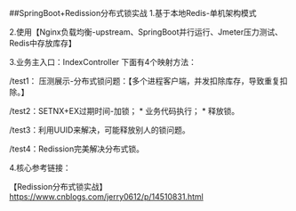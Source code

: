 ##SpringBoot+Redission分布式锁实战
1.基于本地Redis-单机架构模式


2.使用【Nginx负载均衡-upstream、SpringBoot并行运行、Jmeter压力测试、Redis中存放库存】


3.业务主入口：IndexController
下面有4个映射方法：

/test1：
压测展示-分布式锁问题：【多个进程客户端，并发扣除库存，导致重复扣除。】

/test2：SETNX+EX过期时间-加锁；
            * 业务代码执行；
            * 释放锁。

/test3：利用UUID来解决，可能释放别人的锁问题。

/test4：Redission完美解决分布式锁。


4.核心参考链接：

【Redission分布式锁实战】https://www.cnblogs.com/jerry0612/p/14510831.html